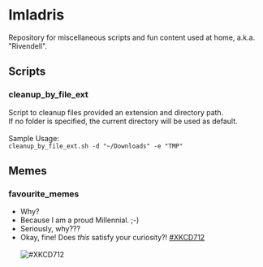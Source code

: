 # Imladris
Repository for miscellaneous scripts and fun content used at home, a.k.a. "Rivendell".

## Scripts
### cleanup_by_file_ext
Script to cleanup files provided an extension and directory path.<br/>
If no folder is specified, the current directory will be used as default.<br/><br/>
Sample Usage:<br/>
`cleanup_by_file_ext.sh -d "~/Downloads" -e "TMP"`

## Memes
### favourite_memes
* Why?<br/>
* Because I am a proud Millennial. ;-)<br/>
* Seriously, why???<br/>
* Okay, fine! Does <i>this</i> satisfy your curiosity?! [#XKCD712](https://xkcd.com/512)<br/><br/>
![#XKCD712](https://imgs.xkcd.com/comics/alternate_currency.png)

